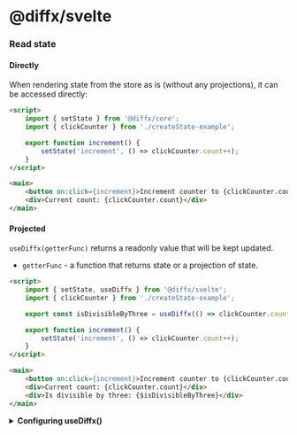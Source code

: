 <!-- #header -->

# @diffx/svelte

<!-- end -->

<!-- #setState().append -->

### Read state

#### Directly

When rendering state from the store as is (without any projections), it can be accessed directly:

```html
<script>
    import { setState } from '@diffx/core';
    import { clickCounter } from './createState-example';

    export function increment() {
        setState('increment', () => clickCounter.count++);
    }
</script>

<main>
    <button on:click={increment}>Increment counter to {clickCounter.count + 1}</button>
    <div>Current count: {clickCounter.count}</div>
</main>
```

#### Projected

`useDiffx(getterFunc)` returns a readonly value that will be kept updated.

* `getterFunc` - a function that returns state or a projection of state.

```html
<script>
    import { setState, useDiffx } from '@diffx/svelte';
    import { clickCounter } from './createState-example';

    export const isDivisibleByThree = useDiffx(() => clickCounter.count % 3 === 0);

    export function increment() {
        setState('increment', () => clickCounter.count++);
    }
</script>

<main>
    <button on:click={increment}>Increment counter to {clickCounter.count + 1}</button>
    <div>Current count: {clickCounter.count}</div>
    <div>Is divisible by three: {$isDivisibleByThree}</div>
</main>
```

<details>
  <summary><strong>Configuring useDiffx()</strong></summary>

`useDiffx(getterFunc, options)` returns a readonly value that will be kept updated.

* `getterFunc` - a function that returns state or a projection of state.
* `options` - an options object describing how the state should be watched

```javascript
const count = useDiffx(() => clickCounter.count, {
    /**
     * Whether to emit each change to the state during .setState (eachValueUpdate),
     * the current state after each .setState and .setState nested within it (eachSetState),
     * or to only emit the final state after the outer .setState function has finished running (setStateDone).
     *
     * This can be used to optimize rendering if there e.g. is a need to render every value as it updates in Diffx.
     *
     * Default: `setStateDone`
     */
    emitOn: 'eachSetState' | 'setStateDone' | 'eachValueUpdate',
    /**
     * Custom comparer function to decide if the state has changed.
     * Receives newValue and oldValue as arguments and should return `true` for changed
     * and `false` for no change.
     */
    hasChangedComparer: (newValue, oldValue) => true / false
});
```

</details>

<!-- end -->